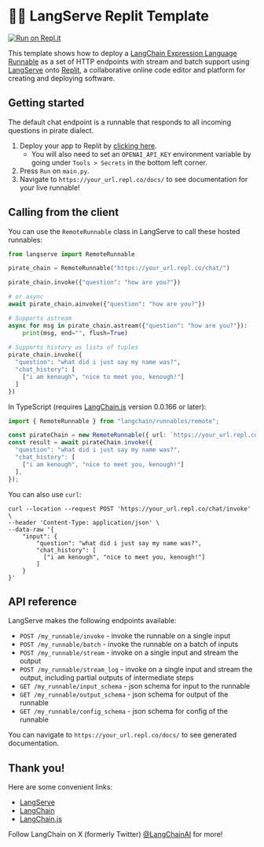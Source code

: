 # 🦜🔗 LangServe Replit Template

[![Run on Repl.it](https://replit.com/badge/github/langchain-ai/langserve-replit-template)](https://replit.com/new/github/langchain-ai/langserve-replit-template)

This template shows how to deploy a [LangChain Expression Language Runnable](https://python.langchain.com/docs/expression_language/) as a set of HTTP endpoints with stream and batch support using [LangServe](https://github.com/langchain-ai/langserve) onto [Replit](https://replit.com), a collaborative online code editor and platform for creating and deploying software.

## Getting started

The default chat endpoint is a runnable that responds to all incoming questions in pirate dialect.

1. Deploy your app to Replit by [clicking here](https://replit.com/new/github/langchain-ai/langserve-replit-template).
    - You will also need to set an `OPENAI_API_KEY` environment variable by going under `Tools > Secrets` in the bottom left corner.
2. Press `Run` on `main.py`.
3. Navigate to `https://your_url.repl.co/docs/` to see documentation for your live runnable!

## Calling from the client

You can use the `RemoteRunnable` class in LangServe to call these hosted runnables:

```python
from langserve import RemoteRunnable

pirate_chain = RemoteRunnable("https://your_url.repl.co/chat/")

pirate_chain.invoke({"question": "how are you?"})

# or async
await pirate_chain.ainvoke({"question": "how are you?"})

# Supports astream
async for msg in pirate_chain.astream({"question": "how are you?"}):
    print(msg, end="", flush=True)
    
# Supports history as lists of tuples
pirate_chain.invoke({
  "question": "what did i just say my name was?", 
  "chat_history": [
    ["i am kenough", "nice to meet you, kenough!"]
  ]
})
```

In TypeScript (requires [LangChain.js](https://github.com/langchain-ai/langchainjs) version 0.0.166 or later):

```typescript
import { RemoteRunnable } from "langchain/runnables/remote";

const pirateChain = new RemoteRunnable({ url: `https://your_url.repl.co/chat/` });
const result = await pirateChain.invoke({
  "question": "what did i just say my name was?", 
  "chat_history": [
    ["i am kenough", "nice to meet you, kenough!"]
  ],
});
```

You can also use `curl`:

```curl
curl --location --request POST 'https://your_url.repl.co/chat/invoke' \
--header 'Content-Type: application/json' \
--data-raw '{
    "input": {
        "question": "what did i just say my name was?",
        "chat_history": [
          ["i am kenough", "nice to meet you, kenough!"]
        ]
    }
}'
```

## API reference

LangServe makes the following endpoints available:

- `POST /my_runnable/invoke` - invoke the runnable on a single input
- `POST /my_runnable/batch` - invoke the runnable on a batch of inputs
- `POST /my_runnable/stream` - invoke on a single input and stream the output
- `POST /my_runnable/stream_log` - invoke on a single input and stream the output, including partial outputs of intermediate steps
- `GET /my_runnable/input_schema` - json schema for input to the runnable
- `GET /my_runnable/output_schema` - json schema for output of the runnable
- `GET /my_runnable/config_schema` - json schema for config of the runnable

You can navigate to `https://your_url.repl.co/docs/` to see generated documentation.

## Thank you!

Here are some convenient links:

- [LangServe](https://github.com/langchain-ai/langserve)
- [LangChain](https://github.com/langchain-ai/langchain)
- [LangChain.js](https://github.com/langchain-ai/langchainjs)

Follow LangChain on X (formerly Twitter) [@LangChainAI](https://x.com/langchainai) for more!

